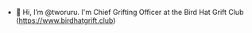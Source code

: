 - 👋 Hi, I’m @tworuru. I'm Chief Grifting Officer at the Bird Hat Grift Club (https://www.birdhatgrift.club) 
<!---
tworuru/tworuru is a ✨ special ✨ repository because its `README.md` (this file) appears on your GitHub profile.
You can click the Preview link to take a look at your changes.
--->
